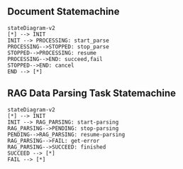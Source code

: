 

## Document Statemachine


```mermaid
stateDiagram-v2
[*] --> INIT
INIT --> PROCESSING: start_parse
PROCESSING-->STOPPED: stop_parse
STOPPED-->PROCESSING: resume
PROCESSING-->END: succeed,fail
STOPPED-->END: cancel
END --> [*]
```

## RAG Data Parsing Task Statemachine

```mermaid
stateDiagram-v2
[*] --> INIT
INIT --> RAG_PARSING: start-parsing
RAG_PARSING-->PENDING: stop-parsing
PENDING-->RAG_PARSING: resume-parsing
RAG_PARSING-->FAIL: get-error
RAG_PARSING-->SUCCEED: finished
SUCCEED --> [*]
FAIL --> [*]


```


```mermaid

```
